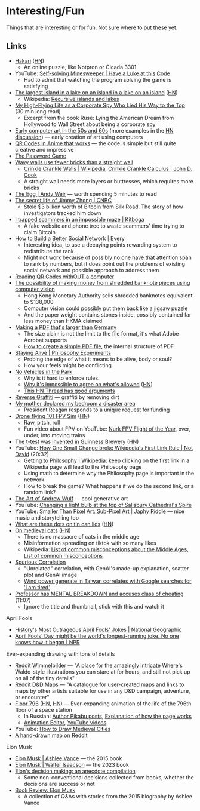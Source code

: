 # Interesting/Fun

Things that are interesting or for fun. Not sure where to put these yet.

## Links

- [Hakari](https://www.hakari.io/)
  ([HN](https://news.ycombinator.com/item?id=34871248))
  - An online puzzle, like Notpron or Cicada 3301
- YouTube:
  [Self-solving Minesweeper | Have a Luke at this](https://youtu.be/ns0ja7jpIyc)
  [Code](https://github.com/haveaLukeatthis/SelfSolvingMinesweeper)
  - Had to admit that watching the program solving the game is satisfying
- [The largest island in a lake on an island in a lake on an island](https://www.elbruz.org/special-projects/islands-and-lakes/)
  ([HN](https://news.ycombinator.com/item?id=35567026))
  - Wikipedia:
    [Recursive islands and lakes](https://en.wikipedia.org/wiki/Recursive_islands_and_lakes)
- [My High-Flying Life as a Corporate Spy Who Lied His Way to the Top](https://narratively.com/my-high-flying-life-as-a-corporate-spy-who-lied-his-way-to-the-top/)
  (30 min long read)
  - Excerpt from the book Ruse: Lying the American Dream from Hollywood to Wall
    Street about being a corporate spy
- [Early computer art in the 50s and 60s](https://www.amygoodchild.com/blog/computer-art-50s-and-60s)
  (more examples in the
  [HN discussion](https://news.ycombinator.com/item?id=35955062)) — early
  creation of art using computers
- [QR Codes in Anime that works](https://www.reddit.com/r/StableDiffusion/comments/141hg9x/controlnet_for_qr_code/)
  — the code is simple but still quite creative and impressive
- [The Password Game](https://neal.fun/password-game/)
- [Wavy walls use fewer bricks than a straight wall](https://twistedsifter.com/2020/06/how-wavy-crinkle-crankle-walls-use-less-bricks-than-straight-walls/)
  - [Crinkle Crankle Walls | Wikipedia](https://en.wikipedia.org/wiki/Crinkle_crankle_wall),
    [Crinkle Crankle Calculus | John D. Cook](https://www.johndcook.com/blog/2019/11/19/crinkle-crankle-calculus/)
  - A straight wall needs more layers or buttresses, which requires more bricks
- [The Egg | Andy Weir](http://www.galactanet.com/oneoff/theegg_mod.html) —
  worth spending 5 minutes to read
- [The secret life of Jimmy Zhong | CNBC](https://www.cnbc.com/2023/10/17/crypto911.htmltill)
  - Stole $3 billion worth of Bitcoin from Silk Road. The story of how
    investigators tracked him down
- [I trapped scammers in an impossible maze | Kitboga](https://youtu.be/dWzz3NeDz3E)
  - A fake website and phone tree to waste scammers' time trying to claim
    Bitcoin
- [How to Build a Better Social Network | Every](https://every.to/p/how-to-build-a-better-social-network)
  - Interesting idea, to use a decaying points rewarding system to redistribute
    the rank
  - Might not work because of possibly no one have that attention span to rank
    by numbers, but it does point out the problems of existing social network
    and possible approach to address them
- [Reading QR Codes withOUT a computer](https://qr.blinry.org/)
- [The possibility of making money from shredded banknote pieces using computer vision](https://arxiv.org/ftp/arxiv/papers/2401/2401.06133.pdf)
  - Hong Kong Monetary Authority sells shredded banknotes equivalent to $138,000
  - Computer vision could possibly put them back like a jigsaw puzzle
  - And the paper weight contains stones inside, possibly contained far less
    money than HKMA claimed
- [Making a PDF that's larger than Germany](https://alexwlchan.net/2024/big-pdf/)
  - The size claim is not the limit to the file format, it's what Adobe Acrobat
    supports
  - [How to create a simple PDF file](https://help.callassoftware.com/a/798383-how-to-create-a-simple-pdf-file),
    the internal structure of PDF
- [Staying Alive | Philosophy Experiments](https://www.philosophyexperiments.com/stayingalive/Default.aspx)
  - Probing the edge of what it means to be alive, body or soul?
  - How your feels might be conflicting
- [No Vehicles in the Park](https://novehiclesinthepark.com/)
  - Why is it hard to enforce rules.
  - [Why it's impossible to agree on what's allowed](https://danluu.com/impossible-agree/)
    ([HN](https://news.ycombinator.com/item?id=39313942))
  - [This HN Thread has good arguments](https://news.ycombinator.com/item?id=39326506)
- [Reverse Graffiti](https://en.wikipedia.org/wiki/Reverse_graffiti) — graffiti
  by removing dirt
- [My mother declared my bedroom a disaster area](https://news.lettersofnote.com/p/my-mother-declared-my-bedroom-a-disaster)
  - President Reagan responds to a unique request for funding
- [Drone flying 101 FPV Sim](https://fpvsim.com/drone-flying-101)
  ([HN](https://news.ycombinator.com/item?id=40449278))
  - Raw, pitch, roll
  - Fun video about FPV on YouTube:
    [Nurk FPV Flight of the Year](https://youtu.be/nQDcDZ6rmGE), over, under,
    into moving trains
- [The t-test was invented in Guinness Brewery](https://www.scientificamerican.com/article/how-the-guinness-brewery-invented-the-most-important-statistical-method-in/)
  ([HN](https://news.ycombinator.com/item?id=40485313))
- YouTube:
  [How One Small Change broke Wikipedia's First Link Rule | Not David](https://youtu.be/-llumS2rA8I)
  (20:32)
  - [Getting to Philosophy | Wikipedia](https://en.wikipedia.org/wiki/Wikipedia:Getting_to_Philosophy):
    keep clicking on the first link in a Wikipedia page will lead to the
    Philosophy page
  - Using math to determine why the Philosophy page is important in the network
  - How to break the game? What happens if we do the second link, or a random
    link?
- [The Art of Andrew Wulf](https://digcon.art/) — cool generative art
- YouTube:
  [Changing a light bulb at the top of Salisbury Cathedral's Spire](https://youtu.be/kzi_M1dzxYQ)
- YouTube:
  [Smaller Than Pixel Art: Sub-Pixel Art | Japhy Riddle](https://youtu.be/SlS3FOmKUbE)
  — nice music and storytelling too
- [What are these dots on tin can lids](https://old.reddit.com/r/whatisthisthing/comments/1i5ztq4/what_are_these_dots_on_tin_can_lids_and_the/m8a7m8m/)
  ([HN](https://news.ycombinator.com/item?id=42788455))
- [On medieval cats](https://going-medieval.com/2023/05/16/on-cats/)
  ([HN](https://news.ycombinator.com/item?id=38211383))
  - There is no massacre of cats in the middle age
  - Misinformation spreading on tiktok with so many likes
  - Wikipedia:
    [List of common misconceptions about the Middle Ages](https://en.wikipedia.org/wiki/List_of_common_misconceptions_about_the_Middle_Ages),
    [List of common misconceptions](https://en.wikipedia.org/wiki/List_of_common_misconceptions)
- [Spurious Correlation](https://www.tylervigen.com/spurious-correlations)
  - "Unrelated" correlation, with GenAI's made-up explanation, scatter plot and
    GenAI image
  - [Wind power generate in Taiwan correlates with Google searches for 'i am tired'](https://www.tylervigen.com/spurious/correlation/1775_wind-power-generated-in-taiwan_correlates-with_google-searches-for-i-am-tired)
- [Professor has MENTAL BREAKDOWN and accuses class of cheating](https://youtu.be/bl8Z7Dl7P9A)
  (11:07)
  - Ignore the title and thumbnail, stick with this and watch it

April Fools

- [History's Most Outrageous April Fools' Jokes | National Geographic](https://www.nationalgeographic.com/history/article/150331-april-fools-day-hoax-prank-history-holiday)
- [April Fools' Day might be the world's longest-running joke. No one knows how it began | NPR](https://www.npr.org/2022/04/01/1089947257/april-fools-day-history)

Ever-expanding drawing with tons of details

- [Reddit Wimmelbilder](https://www.reddit.com/r/wimmelbilder/) — "A place for
  the amazingly intricate Where's Waldo-style illustrations you can stare at for
  hours, and still not pick up on all of the tiny details"
- [Reddit D&D Maps](https://www.reddit.com/r/dndmaps/) — "A catalogue for
  user-created maps and links to maps by other artists suitable for use in any
  D&D campaign, adventure, or encounter"
- [Floor 796](https://floor796.com/)
  ([HN](https://news.ycombinator.com/item?id=33612401),
  [HN](https://news.ycombinator.com/item?id=35510067)) — Ever-expanding
  animation of the life of the 796th floor of a space station
  - In Russian: [Author Pikabu posts](https://pikabu.ru/@0x00),
    [Explanation of how the page works](https://habr.com/ru/companies/floor796/articles/673318/)
  - [Animation Editor](https://floor796.com/editor/l0),
    [YouTube videos](https://www.youtube.com/@floor7965/videos)
- YouTube: [How to Draw Medieval Cities](https://youtu.be/vQgRU2Kq_zc)
- [A hand-drawn map on Reddit](https://www.reddit.com/r/mapmaking/comments/l9wtpj/i_wanted_to_try_making_a_hand_drawn_map_found_it/)

Elon Musk

- [Elon Musk | Ashlee Vance](https://www.goodreads.com/en/book/show/25541028) —
  the 2015 book
- [Elon Musk | Walter Isaacson](https://www.goodreads.com/en/book/show/122765395)
  — the 2023 book
- [Elon's decision making: an anecdote compilation](https://nintil.com/elon-anecdotes/)
  - Some non-conventional decisions collected from books, whether the decisions
    are success or not
- [Book Review: Elon Musk](https://www.astralcodexten.com/p/book-review-elon-musk)
  - A collection of Q&As with stories from the 2015 biography by Ashlee Vance
